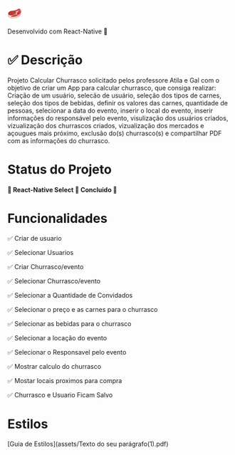 ![Logo](assets/logo.png)

Desenvolvido com React-Native 🚀

✅ Descrição
===========

Projeto Calcular Churrasco solicitado pelos professore Atila e Gal com o objetivo de criar um App para calcular churrasco, que consiga realizar: Criação de um usuário, selecão de usuário, seleção dos tipos de carnes, seleção dos tipos de bebidas, definir os valores das carnes, quantidade de pessoas, selecionar a data do evento, inserir o local do evento, inserir informações do responsável pelo evento, visulização dos usuários criados, vizualização dos churrascos criados, vizualização dos mercados e açougues mais próximo, exclusão do(s) churrasco(s) e compartilhar PDF com as informações do churrasco.

Status do Projeto
=================

#### 🚧 React-Native Select 🚀 Concluido 🚧

Funcionalidades
===============

✅ Criar de usuario

✅ Selecionar Usuarios

✅ Criar Churrasco/evento

✅ Selecionar Churrasco/evento

✅ Selecionar a Quantidade de Convidados

✅ Selecionar o preço e as carnes para o churrasco

✅ Selecionar as bebidas para o churrasco

✅ Selecionar a locação do evento

✅ Selecionar o Responsavel pelo evento

✅ Mostrar calculo do churrasco

✅ Mostar locais proximos para compra

✅ Churrasco e Usuario Ficam Salvo

Estilos
=======

[Guia de Estilos](assets/Texto do seu parágrafo(1).pdf)

